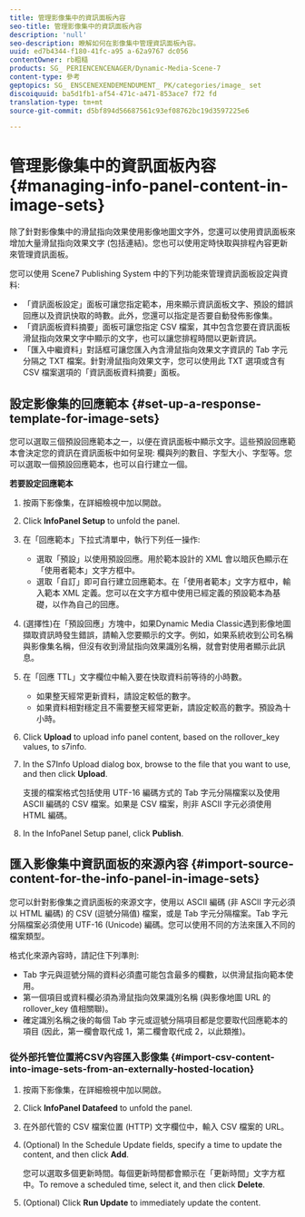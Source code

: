 ```yaml
---
title: 管理影像集中的資訊面板內容
seo-title: 管理影像集中的資訊面板內容
description: 'null'
seo-description: 瞭解如何在影像集中管理資訊面板內容。
uuid: ed7b4344-f180-41fc-a95 a-62a9767 dc056
contentOwner: rb粗糙
products: SG_ PERIENCENCENAGER/Dynamic-Media-Scene-7
content-type: 參考
geptopics: SG_ ENSCENEXENDEMENDUMENT_ PK/categories/image_ set
discoiquuid: ba5d1fb1-af54-471c-a471-853ace7 f72 fd
translation-type: tm+mt
source-git-commit: d5bf894d56687561c93ef08762bc19d3597225e6

---
```



# 管理影像集中的資訊面板內容{#managing-info-panel-content-in-image-sets}

除了針對影像集中的滑鼠指向效果使用影像地圖文字外，您還可以使用資訊面板來增加大量滑鼠指向效果文字 (包括連結)。您也可以使用定時快取與排程內容更新來管理資訊面板。

您可以使用 Scene7 Publishing System 中的下列功能來管理資訊面板設定與資料:

* 「資訊面板設定」面板可讓您指定範本，用來顯示資訊面板文字、預設的錯誤回應以及資訊快取的時數。此外，您還可以指定是否要自動發佈影像集。
* 「資訊面板資料摘要」面板可讓您指定 CSV 檔案，其中包含您要在資訊面板滑鼠指向效果文字中顯示的文字，也可以讓您排程時間以更新資訊。
* 「匯入中繼資料」對話框可讓您匯入內含滑鼠指向效果文字資訊的 Tab 字元分隔之 TXT 檔案。針對滑鼠指向效果文字，您可以使用此 TXT 選項或含有 CSV 檔案選項的「資訊面板資料摘要」面板。

## 設定影像集的回應範本 {#set-up-a-response-template-for-image-sets}

您可以選取三個預設回應範本之一，以便在資訊面板中顯示文字。這些預設回應範本會決定您的資訊在資訊面板中如何呈現: 欄與列的數目、字型大小、字型等。您可以選取一個預設回應範本，也可以自行建立一個。

**若要設定回應範本**

1. 按兩下影像集，在詳細檢視中加以開啟。
1. Click **InfoPanel Setup** to unfold the panel.
1. 在「回應範本」下拉式清單中，執行下列任一操作:

   * 選取「預設」以使用預設回應。用於範本設計的 XML 會以暗灰色顯示在「使用者範本」文字方框中。
   * 選取「自訂」即可自行建立回應範本。在「使用者範本」文字方框中，輸入範本 XML 定義。您可以在文字方框中使用已經定義的預設範本為基礎，以作為自己的回應。

1. (選擇性)在「預設回應」方塊中，如果Dynamic Media Classic遇到影像地圖擷取資訊時發生錯誤，請輸入您要顯示的文字。例如，如果系統收到公司名稱與影像集名稱，但沒有收到滑鼠指向效果識別名稱，就會對使用者顯示此訊息。
1. 在「回應 TTL」文字欄位中輸入要在快取資料前等待的小時數。

   * 如果整天經常更新資料，請設定較低的數字。
   * 如果資料相對穩定且不需要整天經常更新，請設定較高的數字。預設為十小時。

1. Click **Upload** to upload info panel content, based on the rollover_key values, to s7info.
1. In the S7Info Upload dialog box, browse to the file that you want to use, and then click **Upload**.

   支援的檔案格式包括使用 UTF-16 編碼方式的 Tab 字元分隔檔案以及使用 ASCII 編碼的 CSV 檔案。如果是 CSV 檔案，則非 ASCII 字元必須使用 HTML 編碼。

1. In the InfoPanel Setup panel, click **Publish**.

## 匯入影像集中資訊面板的來源內容 {#import-source-content-for-the-info-panel-in-image-sets}

您可以針對影像集之資訊面板的來源文字，使用以 ASCII 編碼 (非 ASCII 字元必須以 HTML 編碼) 的 CSV (逗號分隔值) 檔案，或是 Tab 字元分隔檔案。Tab 字元分隔檔案必須使用 UTF-16 (Unicode) 編碼。您可以使用不同的方法來匯入不同的檔案類型。

格式化來源內容時，請記住下列準則:

* Tab 字元與逗號分隔的資料必須盡可能包含最多的欄數，以供滑鼠指向範本使用。
* 第一個項目或資料欄必須為滑鼠指向效果識別名稱 (與影像地圖 URL 的 rollover_key 值相關聯)。
* 確定識別名稱之後的每個 Tab 字元或逗號分隔項目都是您要取代回應範本的項目 (因此，第一欄會取代成 $1$，第二欄會取代成 $2$，以此類推)。

### 從外部托管位置將CSV內容匯入影像集 {#import-csv-content-into-image-sets-from-an-externally-hosted-location}

1. 按兩下影像集，在詳細檢視中加以開啟。
1. Click **InfoPanel Datafeed** to unfold the panel.
1. 在外部代管的 CSV 檔案位置 (HTTP) 文字欄位中，輸入 CSV 檔案的 URL。
1. (Optional) In the Schedule Update fields, specify a time to update the content, and then click **Add**.

   您可以選取多個更新時間。每個更新時間都會顯示在「更新時間」文字方框中。To remove a scheduled time, select it, and then click **Delete**.

1. (Optional) Click **Run Update** to immediately update the content.

